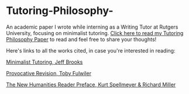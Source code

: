 # Tutoring-Philosophy-

An academic paper I wrote while interning as a Writing Tutor at Rutgers University, focusing on minimalist tutoring. [Click here to read my Tutoring Philosophy Paper](https://drive.google.com/file/d/0B-Im5Glhc7ZwbzVnQkRaUndBVDQ/view?usp=sharing) to read and feel free to share your thoughts!

Here's links to all the works cited, in case you're interested in reading:

[Minimalist Tutoring, Jeff Brooks](https://docs.google.com/document/d/18iposMnhBlTZIKhZ_s2gpgtfnd5-XV_nBRabuv44o3w/edit?hl=en_US)

[Provocative Revision, Toby Fulwiler](https://www.usi.edu/media/2962439/fulwilerprovocativerevision.pdf)

[The New Humanities Reader Preface, Kurt Spellmeyer & Richard Miller](https://drive.google.com/a/scarletmail.rutgers.edu/file/d/0B-Xz5YEzHzWEcklCZGpPNDBqcm8/view)
